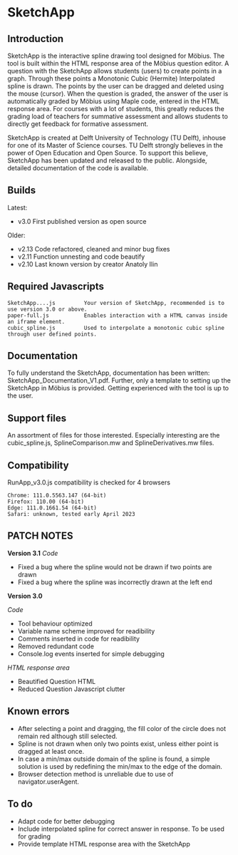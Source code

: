 # SketchApp
## Introduction
SketchApp is the interactive spline drawing tool designed for Möbius. The tool is built within the HTML response area of the Möbius question editor. A question with the SketchApp allows students (users) to create points in a graph. Through these points a Monotonic Cubic (Hermite) Interpolated spline is drawn. The points by the user can be dragged and deleted using the mouse (cursor). When the question is graded, the answer of the user is automatically graded by Möbius using Maple code, entered in the HTML response area. For courses with a lot of students, this greatly reduces the grading load of teachers for summative assessment and allows students to directly get feedback for formative assessment.

SketchApp is created at Delft University of Technology (TU Delft), inhouse for one of its Master of Science courses. TU Delft strongly believes in the power of Open Education and Open Source. To support this believe, SketchApp has been updated and released to the public. Alongside, detailed documentation of the code is available.

## Builds
Latest:

- v3.0		First published version as open source

Older:

- v2.13		Code refactored, cleaned and minor bug fixes
- v2.11		Function unnesting and code beautify
- v2.10		Last known version by creator Anatoly Ilin

## Required Javascripts
	SketchApp....js			Your version of SketchApp, recommended is to use version 3.0 or above.
	paper-full.js			Enables interaction with a HTML canvas inside an iframe element.
	cubic_spline.js			Used to interpolate a monotonic cubic spline through user defined points.

## Documentation
To fully understand the SketchApp, documentation has been written: SketchApp_Documentation_V1.pdf. Further, only a template to setting up the SketchApp in Möbius is provided. Getting experienced with the tool is up to the user.

## Support files
An assortment of files for those interested. Especially interesting are the cubic_spline.js, SplineComparison.mw and SplineDerivatives.mw files.

## Compatibility
RunApp_v3.0.js compatibility is checked for 4 browsers

	Chrome: 111.0.5563.147 (64-bit)
	Firefox: 110.00 (64-bit)
	Edge: 111.0.1661.54 (64-bit)
	Safari: unknown, tested early April 2023

## PATCH NOTES
**Version 3.1**
*Code*
- Fixed a bug where the spline would not be drawn if two points are drawn
- Fixed a bug where the spline was incorrectly drawn at the left end

**Version 3.0**

*Code*
- Tool behaviour optimized
- Variable name scheme improved for readibility
- Comments inserted in code for readibility
- Removed redundant code
- Console.log events inserted for simple debugging

*HTML response area*
- Beautified Question HTML
- Reduced Question Javascript clutter

## Known errors
- After selecting a point and dragging, the fill color of the circle does not remain red although still selected.
- Spline is not drawn when only two points exist, unless either point is dragged at least once.
- In case a min/max outside domain of the spline is found, a simple solution is used by redefining the min/max to the edge of the domain.
- Browser detection method is unreliable due to use of navigator.userAgent.

## To do
- Adapt code for better debugging
- Include interpolated spline for correct answer in response. To be used for grading
- Provide template HTML response area with the SketchApp
